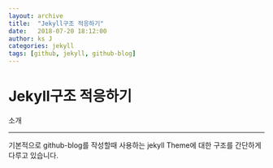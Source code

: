 ```yaml
---
layout: archive
title:  "Jekyll구조 적응하기"
date:   2018-07-20 18:12:00
author: ks J
categories: jekyll
tags: [github, jekyll, github-blog]
---
```


# Jekyll구조 적응하기

소개
<hr/>
기본적으로 github-blog를 작성할때 사용하는 jekyll Theme에 대한 구조를 간단하게 다루고 있습니다. 



